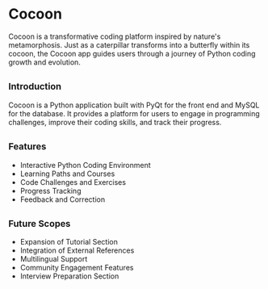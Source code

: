 # Cocoon
Cocoon is a transformative coding platform inspired by nature's metamorphosis. Just as a caterpillar transforms into a butterfly within its cocoon, the Cocoon app guides users through a journey of Python coding growth and evolution.

## <span style="font-size: smaller;">Introduction</span>
Cocoon is a Python application built with PyQt for the front end and MySQL for the database. It provides a platform for users to engage in programming challenges, improve their coding skills, and track their progress.

## <span style="font-size: smaller;">Features</span>
- Interactive Python Coding Environment
- Learning Paths and Courses
- Code Challenges and Exercises
- Progress Tracking
- Feedback and Correction

## <span style="font-size: smaller;">Future Scopes</span>
- Expansion of Tutorial Section
- Integration of External References
- Multilingual Support
- Community Engagement Features
- Interview Preparation Section
